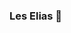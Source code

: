 ### Les Elias 👋

<!--
**leselias/leselias** is a ✨ _special_ ✨ repository because its `README.md` (this file) appears on your GitHub profile.

Here are some ideas to get you started:

Les Elias is the chairman and board member of Kele. Les Elias has a reputation for his dynamic hands-on management style, as well as his technical know-how and progressive approach to market expansion. His foreknowledge and business abilities have been the main impetus which has made Kele to turn into a leading construction company throughout Australia, UAE, and the Philippines.

The skills of Les Elias matched with a strong technical background is recognized for developing businesses and achieving growth within a short period of time. The continuous of Kele in UAE and the Gulf is his main drive along with global diversification across multiple markets and sectors.

The strength and accomplishment of the company can credited to Les Elias and his ventures that have been completed around the world which have sparked the enthusiasm for achieving excellence.

The mastery of Kele incorporates the plan and development of huge scope advancements, low and elevated structures, private and business improvements. Kele likewise has broad involvement with the retail, accommodation and recreation areas, having built milestone occasion resorts and event congregations profiting various tourist destinations.

Kele additionally has expert involvement with developing donning settings with a progression of direction fabricated Olympic sports scenes. Moreover Kele has additionally built a wide assortment of instructive structures, clinics, libraries and police headquarters.
